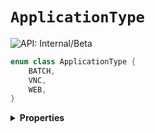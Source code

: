 # `ApplicationType`


![API: Internal/Beta](https://img.shields.io/static/v1?label=API&message=Internal/Beta&color=red&style=flat-square)



```kotlin
enum class ApplicationType {
    BATCH,
    VNC,
    WEB,
}
```

<details>
<summary>
<b>Properties</b>
</summary>

<details>
<summary>
<code>BATCH</code>
</summary>





</details>

<details>
<summary>
<code>VNC</code>
</summary>





</details>

<details>
<summary>
<code>WEB</code>
</summary>





</details>



</details>

